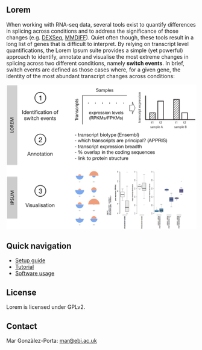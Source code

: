 ## Lorem
When working with RNA-seq data, several tools exist to quantify differences in splicing across conditions and to address the significance of those changes (e.g. [DEXSeq](http://www.bioconductor.org/packages/release/bioc/html/DEXSeq.html), [MMDIFF](http://www.ncbi.nlm.nih.gov/pubmed/24281695)). Quiet often though, these tools result in a long list of genes that is difficult to interpret. By relying on transcript level quantifications, the Lorem Ipsum suite provides a simple (yet powerful) approach to identify, annotate and visualise the most extreme changes in splicing across two different conditions, namely **switch events**. In brief, switch events are defined as those cases where, for a given gene, the identity of the most abundant transcript changes across conditions:

![Lorem Ipsum overview](/doc/fig1.png)


## Quick navigation
* [Setup guide](https://github.com/mgonzalezporta/lorem/wiki/Setup-guide)
* [Tutorial](https://github.com/mgonzalezporta/lorem/wiki/Tutorial)
* [Software usage](https://github.com/mgonzalezporta/lorem/wiki/Software-usage)

## License
Lorem is licensed under GPLv2.

## Contact
Mar Gonzàlez-Porta:
<mar@ebi.ac.uk>
